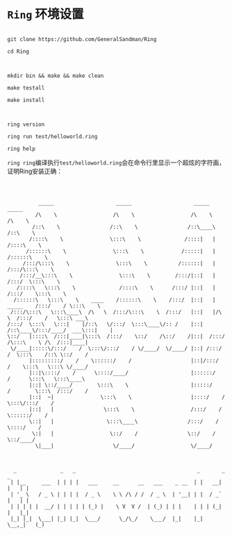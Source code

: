 # ```Ring``` 环境设置


```shell

git clone https://github.com/GeneralSandman/Ring

cd Ring



mkdir bin && make && make clean

make testall

make install



ring version

ring run test/helloworld.ring

ring help

```



```ring ring```编译执行```test/helloworld.ring```会在命令行里显示一个超炫的字符画，证明Ring安装正确：


```shell



          _____                    _____                    _____                    _____
         /\    \                  /\    \                  /\    \                  /\    \
        /::\    \                /::\    \                /::\____\                /::\    \
       /::::\    \               \:::\    \              /::::|   |               /::::\    \
      /::::::\    \               \:::\    \            /:::::|   |              /::::::\    \
     /:::/\:::\    \               \:::\    \          /::::::|   |             /:::/\:::\    \
    /:::/__\:::\    \               \:::\    \        /:::/|::|   |            /:::/  \:::\    \
   /::::\   \:::\    \              /::::\    \      /:::/ |::|   |           /:::/    \:::\    \
  /::::::\   \:::\    \    ____    /::::::\    \    /:::/  |::|   | _____    /:::/    / \:::\    \
 /:::/\:::\   \:::\____\  /\   \  /:::/\:::\    \  /:::/   |::|   |/\    \  /:::/    /   \:::\ ___\
/:::/  \:::\   \:::|    |/::\   \/:::/  \:::\____\/:: /    |::|   /::\____\/:::/____/  ___\:::|    |
\::/   |::::\  /:::|____|\:::\  /:::/    \::/    /\::/    /|::|  /:::/    /\:::\    \ /\  /:::|____|
 \/____|:::::\/:::/    /  \:::\/:::/    / \/____/  \/____/ |::| /:::/    /  \:::\    /::\ \::/    /
       |:::::::::/    /    \::::::/    /                   |::|/:::/    /    \:::\   \:::\ \/____/
       |::|\::::/    /      \::::/____/                    |::::::/    /      \:::\   \:::\____\
       |::| \::/____/        \:::\    \                    |:::::/    /        \:::\  /:::/    /
       |::|  ~|               \:::\    \                   |::::/    /          \:::\/:::/    /
       |::|   |                \:::\    \                  /:::/    /            \::::::/    /
       \::|   |                 \:::\____\                /:::/    /              \::::/    /
        \:|   |                  \::/    /                \::/    /                \::/____/
         \|___|                   \/____/                  \/____/



  _              _   _                                       _       _     _
 | |__     ___  | | | |   ___     __      __   ___    _ __  | |   __| |   | |
 | '_ \   / _ \ | | | |  / _ \    \ \ /\ / /  / _ \  | '__| | |  / _` |   | |
 | | | | |  __/ | | | | | (_) |    \ V  V /  | (_) | | |    | | | (_| |   |_|
 |_| |_|  \___| |_| |_|  \___/      \_/\_/    \___/  |_|    |_|  \__,_|   (_)

```



